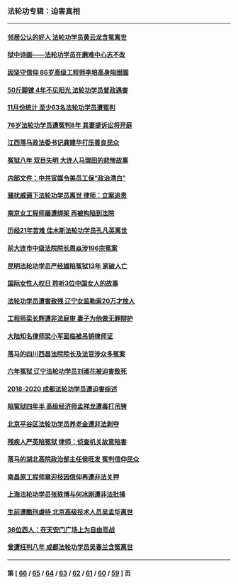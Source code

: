 ### 法轮功专辑：迫害真相
---
#### [邻居公认的好人 法轮功学员黄云龙含冤离世](../../pages/nf4379/n13421952.md?12080430) 
#### [狱中诗画——法轮功学员在磨难中心志不改](../../pages/nf4379/n13411319.md?12080430) 
#### [因坚守信仰 86岁高级工程师李培高身陷囹圄](../../pages/nf4379/n13419794.md?12080430) 
#### [50斤脚镣 4年不见阳光 法轮功学员普政遇害](../../pages/nf4379/n13417359.md?12080430) 
#### [11月份统计 至少63名法轮功学员遭冤判](../../pages/nf4379/n13416813.md?12080430) 
#### [76岁法轮功学员遭冤判8年 其妻提诉讼将开庭](../../pages/nf4379/n13415071.md?12080430) 
#### [江西落马政法委书记龚建华打压善良民众](../../pages/nf4379/n13412606.md?12080430) 
#### [冤狱八年 双目失明 大连人马瑞田的悲惨故事](../../pages/nf4379/n13413203.md?12080430) 
#### [内部文件：中共官媒令美员工保“政治清白”](../../pages/nf4379/n13413559.md?12080430) 
#### [骚扰威逼下法轮功学员离世 律师：立案追责](../../pages/nf4379/n13411227.md?12080430) 
#### [南京女工程师屡遭绑架 再被构陷到法院](../../pages/nf4379/n13410744.md?12080430) 
#### [历经21年苦难 佳木斯法轮功学员孔凡英离世](../../pages/nf4379/n13410256.md?12080430) 
#### [前大连市中级法院院长周焱涉196宗冤案](../../pages/nf4379/n13408040.md?12080430) 
#### [昆明法轮功学员严经雄陷冤狱13年 家破人亡](../../pages/nf4379/n13408438.md?12080430) 
#### [国际女性人权日 聆听3位中国女人的故事](../../pages/nf4379/n13406864.md?12080430) 
#### [法轮功学员遭害致残 辽宁女监勒索20万才放人](../../pages/nf4379/n13406210.md?12080430) 
#### [工程师栾长辉遭非法庭审 妻子为他做无罪辩护](../../pages/nf4379/n13405677.md?12080430) 
#### [大陆知名律师梁小军面临被吊销律师证](../../pages/nf4379/n13404552.md?12080430) 
#### [落马的四川西昌法院院长及法官涉众多冤案](../../pages/nf4379/n13400861.md?12080430) 
#### [六年冤狱 辽宁法轮功学员刘淑花被迫害致死](../../pages/nf4379/n13403835.md?12080430) 
#### [2018-2020 成都法轮功学员遭迫害综述](../../pages/nf4379/n13398532.md?12080430) 
#### [陷冤狱四年半 高级经济师孟祥龙遭毒打吊铐](../../pages/nf4379/n13400275.md?12080430) 
#### [北京平谷区法轮功学员养老金遭非法剥夺](../../pages/nf4379/n13397851.md?12080430) 
#### [残疾人严英陷冤狱 律师：侦查机关故意陷害](../../pages/nf4379/n13396140.md?12080430) 
#### [落马的湖北高院政治部主任侯旺发 冤判信仰民众](../../pages/nf4379/n13393338.md?12080430) 
#### [南昌原工程师章迎枝因信仰再遭非法关押](../../pages/nf4379/n13391753.md?12080430) 
#### [上海法轮功学员张轶博与何冰刚遭非法批捕](../../pages/nf4379/n13386352.md?12080430) 
#### [生前遭酷刑虐待 北京高级技术人员吴孟华离世](../../pages/nf4379/n13389366.md?12080430) 
#### [36位西人：在天安门广场上为自由而战](../../pages/nf4379/n13390029.md?12080430) 
#### [曾遭枉判八年 成都法轮功学员吴春兰含冤离世](../../pages/nf4379/n13389091.md?12080430) 

---
#### 第 [ [66](./66.md?12080430) / [65](./65.md?12080430) / [64](./64.md?12080430) / [63](./63.md?12080430) / [62](./62.md?12080430) / [61](./61.md?12080430) / [60](./60.md?12080430) / [59](./59.md?12080430) ] 页
